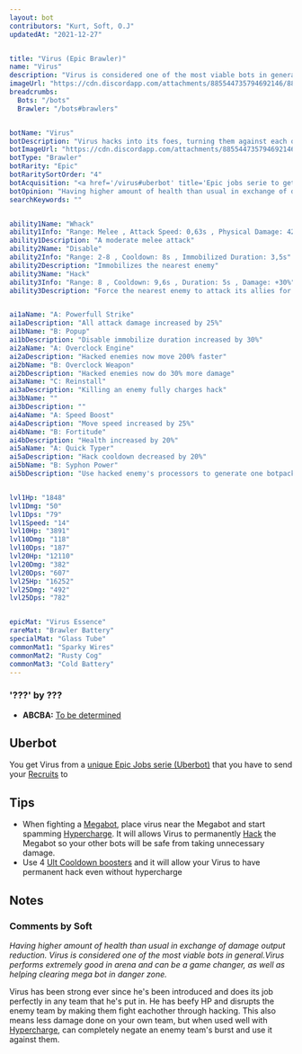 ```yaml
---
layout: bot
contributors: "Kurt, Soft, O.J"
updatedAt: "2021-12-27"


title: "Virus (Epic Brawler)"
name: "Virus"
description: "Virus is considered one of the most viable bots in general. It performs extremely good in arena and can be a game changer, as well as helping clearing mega bot in danger zone.\n- Speciality: Hacks enemy bots\n- Acquisition: unique Recruits Job serie\n- Combos: Hypercharge, Ult CD boosters\nDetails & Tips on the Wiki"
imageUrl: "https://cdn.discordapp.com/attachments/885544735794692146/885549560108306464/virus.png"
breadcrumbs:
  Bots: "/bots"
  Brawler: "/bots#brawlers"


botName: "Virus"
botDescription: "Virus hacks into its foes, turning them against each other"
botImageUrl: "https://cdn.discordapp.com/attachments/885544735794692146/885549560108306464/virus.png"
botType: "Brawler"
botRarity: "Epic"
botRaritySortOrder: "4"
botAcquisition: "<a href='/virus#uberbot' title='Epic jobs serie to get Virus'>Uberbot</a>"
botOpinion: "Having higher amount of health than usual in exchange of damage output reduction. Virus is considered one of the most viable bots in general.Virus performs extremely good in arena and can be a game changer, as well as helping clearing mega bot in danger zone"
searchKeywords: ""


ability1Name: "Whack"
ability1Info: "Range: Melee , Attack Speed: 0,63s , Physical Damage: 420"
ability1Description: "A moderate melee attack"
ability2Name: "Disable"
ability2Info: "Range: 2-8 , Cooldown: 8s , Immobilized Duration: 3,5s"
ability2Description: "Immobilizes the nearest enemy"
ability3Name: "Hack"
ability3Info: "Range: 8 , Cooldown: 9,6s , Duration: 5s , Damage: +30%"
ability3Description: "Force the nearest enemy to attack its allies for a few seconds"


ai1aName: "A: Powerfull Strike"
ai1aDescription: "All attack damage increased by 25%"
ai1bName: "B: Popup"
ai1bDescription: "Disable immobilize duration increased by 30%"
ai2aName: "A: Overclock Engine"
ai2aDescription: "Hacked enemies now move 200% faster"
ai2bName: "B: Overclock Weapon"
ai2bDescription: "Hacked enemies now do 30% more damage"
ai3aName: "C: Reinstall"
ai3aDescription: "Killing an enemy fully charges hack"
ai3bName: ""
ai3bDescription: ""
ai4aName: "A: Speed Boost"
ai4aDescription: "Move speed increased by 25%"
ai4bName: "B: Fortitude"
ai4bDescription: "Health increased by 20%"
ai5aName: "A: Quick Typer"
ai5aDescription: "Hack cooldown decreased by 20%"
ai5bName: "B: Syphon Power"
ai5bDescription: "Use hacked enemy's processors to generate one botpack power"


lvl1Hp: "1848"
lvl1Dmg: "50"
lvl1Dps: "79"
lvl1Speed: "14"
lvl10Hp: "3891"
lvl10Dmg: "118"
lvl10Dps: "187"
lvl20Hp: "12110"
lvl20Dmg: "382"
lvl20Dps: "607"
lvl25Hp: "16252"
lvl25Dmg: "492"
lvl25Dps: "782"


epicMat: "Virus Essence"
rareMat: "Brawler Battery"
specialMat: "Glass Tube"
commonMat1: "Sparky Wires"
commonMat2: "Rusty Cog"
commonMat3: "Cold Battery"
---
```


### '???' by ???
- **ABCBA:** [To be determined](/contribute#tbw)

## Uberbot

You get Virus from a [unique Epic Jobs serie (Uberbot)](/jobs#uberbot) that you have to send your [Recruits](/recruits) to

## Tips
- When fighting a [Megabot](/exploring#megabots), place virus near the Megabot and start spamming [Hypercharge](/hyperchage). It will allows Virus to permanently [Hack](/hack) the Megabot so your other bots will be safe from taking unnecessary damage.
- Use 4 [Ult Cooldown boosters](/ult-cooldowns-rare) and it will allow your Virus to have permanent hack even without hypercharge

## Notes

### Comments by Soft
*Having higher amount of health than usual in exchange of damage output reduction. Virus is considered one of the most viable bots in general.Virus performs extremely good in arena and can be a game changer, as well as helping clearing mega bot in danger zone.*

Virus has been strong ever since he's been introduced and does its job perfectly in any team that he's put in. He has beefy HP and disrupts the enemy team by making them fight eachother through hacking. This also means less damage done on your own team, but when used well with [Hypercharge](/hypercharge), can completely negate an enemy team's burst and use it against them.



